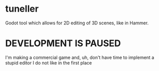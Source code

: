 # tuneller
Godot tool which allows for 2D editing of 3D scenes, like in Hammer.

# DEVELOPMENT IS PAUSED
I'm making a commercial game and, uh, don't have time to implement a stupid editor I do not like in the first place
